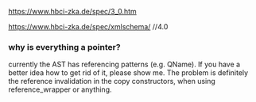 https://www.hbci-zka.de/spec/3_0.htm

https://www.hbci-zka.de/spec/xmlschema/ //4.0


### why is everything a pointer?
currently the AST has referencing patterns (e.g. QName). If you have a better idea how to get rid of it, please show me. The problem is definitely the reference invalidation in the copy constructors, when using reference_wrapper or anything.
